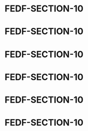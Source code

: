 # FEDF-SECTION-10
# FEDF-SECTION-10
# FEDF-SECTION-10
# FEDF-SECTION-10
# FEDF-SECTION-10
# FEDF-SECTION-10
